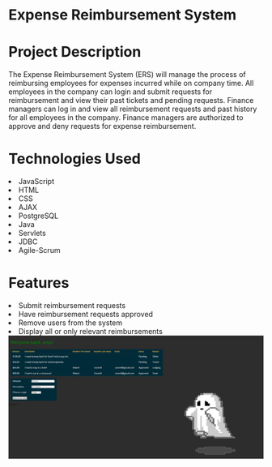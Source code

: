 # Expense Reimbursement System

# Project Description
The Expense Reimbursement System (ERS) will manage the process of reimbursing employees for expenses incurred while on company time. All employees in the company can login and submit requests for reimbursement and view their past tickets and pending requests. Finance managers can log in and view all reimbursement requests and past history for all employees in the company. Finance managers are authorized to approve and deny requests for expense reimbursement.

# Technologies Used
<li>JavaScript</li>      
<li>HTML</li>             
<li>CSS</li>              
<li>AJAX</li>             
<li>PostgreSQL</li>
<li>Java</li>
<li>Servlets</li>
<li>JDBC</li>
<li>Agile-Scrum</li>


# Features
<li>Submit reimbursement requests</li>
<li>Have reimbursement requests approved</li>
<li>Remove users from the system</li>
<li>Display all or only relevant reimbursements</li>

<img src="employee.JPG">
